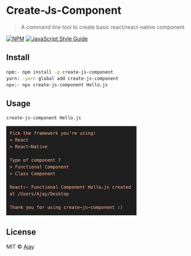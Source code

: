 # Create-Js-Component

> A command line tool to create basic react/react-native component

[![NPM](https://img.shields.io/npm/v/create-js-component.svg)](https://www.npmjs.com/package/create-js-component) [![JavaScript Style Guide](https://img.shields.io/badge/code_style-standard-brightgreen.svg)](https://standardjs.com)

## Install

```bash
npm:- npm install -g create-js-component
yarn: -yarn global add create-js-component
npx:- npx create-js-component Hello.js
```

## Usage

```bash
create-js-component Hello.js
```

![Screenshot](src/code.png)

## License

MIT © [Ajay](LICENSE)
